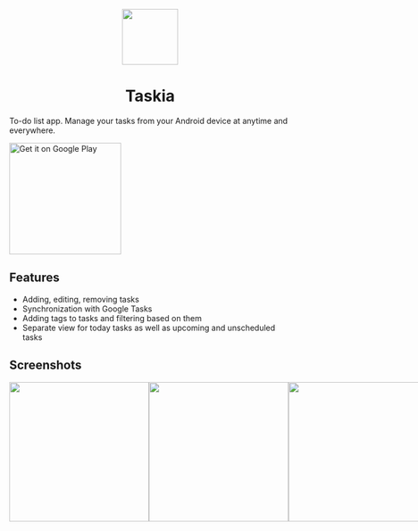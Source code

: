 
<p align="center">
<img src="https://play-lh.googleusercontent.com/KJAAJt5Tj2DR40rCL33bzHYEiItlTuGol1Q2YzCOL6t8DNGUuMbbVXs-1xNM6bef_rz1=w480-h960" height="100px"/>
</p>
<h1 align="center"> Taskia </h1>

To-do list app. Manage your tasks from your Android device at anytime and everywhere. 


<a href='https://play.google.com/store/apps/details?id=com.mabn.taskia&pcampaignid=pcampaignidMKT-Other-global-all-co-prtnr-py-PartBadge-Mar2515-1'><img alt='Get it on Google Play' src='https://play.google.com/intl/en_us/badges/static/images/badges/en_badge_web_generic.png' width="200px"/></a>

## Features
* Adding, editing, removing tasks
* Synchronization with Google Tasks
* Adding tags to tasks and filtering based on them
* Separate view for today tasks as well as upcoming and unscheduled tasks

## Screenshots
<div style="display:flex">
<img src="https://user-images.githubusercontent.com/44299056/178275859-3d8c6860-136d-40ee-b5f3-51e1301b4509.jpg" width="250px"/>
<img src="https://user-images.githubusercontent.com/44299056/178276110-c7f17018-7a22-49ee-bae2-2c129b4e6ff1.jpg" width="250px"/>
<img src="https://user-images.githubusercontent.com/44299056/178276962-55f5a22a-9323-4463-9dfa-4910dacc73d2.jpg" width="250px"/>
</div>


